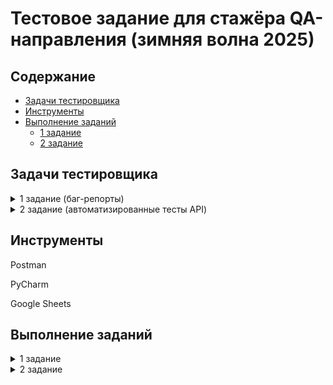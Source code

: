 # <a name="up" /> Тестовое задание для стажёра QA-направления (зимняя волна 2025)

## Содержание
- [Задачи тестировщика](#задачи-тестировщика)
- [Инструменты](#инструменты)
- [Выполнение заданий](#процесс-работы)
   - [1 задание](#1-задание)
   - [2 задание](#2-задание)

## Задачи тестировщика

<details>
<summary> 1 задание (баг-репорты) </summary> 

Перед вами скриншот страницы Авито с результатами поиска. Изучите его, перечислите все имеющиеся баги, и укажите их приоритет (high, medium, low).
![411355439-a8c18dc6-bd16-4ba0-b152-2762922d542c](https://github.com/user-attachments/assets/ec71da1a-6232-4635-8972-29d85aaf315b)



***

</details>

 <details>
<summary> 2 задание (автоматизированные тесты API) </summary> 

* Составьте тест-кейсы для проверки api этого микросервиса  
* Оформите решение в файле TESTCASES.md  
* Автоматизируйте написанные тест-кейсы    
* Можно выполнить на любом языке, фреймворке, драйвере (мы рекомендуем использовать связку python g pytest, но вы можете выбрать удобную вам)  
* В автоматизированных тест-кейсах нужно проверять результат  
* Запустите автоматизированные тесты  
* Все тесты должны быть пройдены  
* Напишите понятную и воспроизводимую инструкцию, оформите инструкцию в файле README.md  
* Если в результате тестирования найдены баги, то составьте баг-репорт в файле BUGS.md

## Требования к микросервису

Сервис содержит 4 ручки:

* Создать объявления  
* Получить объявления по его идентификатору  
* Получить все объявления по идентификатору продавца  
* Получить статистику по айтем id

Host - [https://qa-internship.avito.com](https://qa-internship.avito.com)

Postman коллекция: [тут](https://github.com/avito-tech/tech-internship/blob/main/Tech%20Internships/QA/QA-trainee-assignment-winter-2025/QA-internship.postman_collection%20(new).json)

## Краткое описание сервиса
  
Сервис умеет хранить данные по объявлениям, сохранять и получать все объявления по пользователю. Каждое созданное объявление имеет уникальный идентификатор, остальные поля могут быть неуникальными.
Будьте аккуратны с **sellerID —** постарайтесь создать уникальный id (в диапазоне 111111-999999) — возможны пересечения с другими пользователями.

***

</details>

## Инструменты
  
<p>Postman</p>
<p>PyCharm</p>
<p>Google Sheets</p>

## Выполнение заданий

<details>
<summary> 1 задание </summary> 
[Баг-репорты] (https://docs.google.com/spreadsheets/d/1l27hQEmmjjJNdXNN1KEcn4byS5mz-_Su0RbFY_98kCE/edit?gid=0#gid=0)

## BUG1
### Текст кнопки "Все категории" содержит ошибку в шапке сайта
### Приоритет
low
### Предусловия 
1. Открыть ссылку https://github.com/avito-tech/tech-internship/blob/main/Tech%20Internships/QA/QA-trainee-assignment-winter-2025/QA-trainee-assignment-winter-2025.md
2. Путь до файла с заданием tech-internship/Tech Internships/QA/QA-trainee-assignment-winter-2025
/QA-trainee-assignment-winter-2025.md
3. Открыть скриншот страницы Авито с результатами поиска.
### Шаги
1. Найти поисковую строку в шапке сайта
2. Найти кнопку "Все категории" слева от поисковой строки
### Ожидаемый результат
Текст кнопки "Все категории" написан без ошибок
### Фактический результат
Текст кнопки содержит ошибку "Все категори"

## BUG2
### Ошибка, требующая обновить страницу, в правом углу сайта при нажатии на кнопку "Показать ХХ объявлений"
### Приоритет
medium
### Предусловия 
1. Открыть ссылку https://github.com/avito-tech/tech-internship/blob/main/Tech%20Internships/QA/QA-trainee-assignment-winter-2025/QA-trainee-assignment-winter-2025.md
2. Путь до файла с заданием tech-internship/Tech Internships/QA/QA-trainee-assignment-winter-2025
/QA-trainee-assignment-winter-2025.md
3. Открыть скриншот страницы Авито с результатами поиска.
### Шаги
1. Выбрать категорию поиска - Главная-Хобби и отдых-Велосипеды-Горные
2. Выбрать бренд Author
3. Выбрать город Москва, район поиска - метро
4. Выставить фильтр поиска в выпадающем списке - ""Дороже""
5. Выставить переключатель ""Сначала из Москвы""
6. Стиль отображения объявлений ""Значки""
7. Нажать кнопку ""Показать ХХ объявлений""
### Ожидаемый результат
Объявления прогружены без ошибок
### Фактический результат
Возникает ошибка в правом верхнем углу, содержит текст "Попробуйте обновить страницу или загляните позже - мы обязательно всё починим." 

## BUG3
### Не работает фильтр "Дороже" при его выборе из выпадающего списка
### Приоритет
high
### Предусловия 
1. Открыть ссылку https://github.com/avito-tech/tech-internship/blob/main/Tech%20Internships/QA/QA-trainee-assignment-winter-2025/QA-trainee-assignment-winter-2025.md
2. Путь до файла с заданием tech-internship/Tech Internships/QA/QA-trainee-assignment-winter-2025
/QA-trainee-assignment-winter-2025.md
3. Открыть скриншот страницы Авито с результатами поиска.
4. Выбрать категорию поиска - Главная-Хобби и отдых-Велосипеды-Горные
5. Выбрать бренд Author
6. Выбрать город Москва, район поиска - метро
7. Выставить переключатель "Сначала из Москвы"
8. Стиль отображения объявлений "Значки"
### Шаги
1. Выставить фильтр поиска в выпадающем списке - "Дороже"
2. Нажать кнопку "Показать ХХ объявлений"
### Ожидаемый результат
Поиск объявлений выставлен по убыванию
### Фактический результат
Поиск объявлений выставлен рандомно

## BUG4
### Не совпадает количество объявлений на кнопке "Показать 9 объявлений" с количеством в названии выбранной категории "Горные велосипеды бренда Author в Москве 61"
### Приоритет
high
### Предусловия 
1. Открыть ссылку https://github.com/avito-tech/tech-internship/blob/main/Tech%20Internships/QA/QA-trainee-assignment-winter-2025/QA-trainee-assignment-winter-2025.md
2. Путь до файла с заданием tech-internship/Tech Internships/QA/QA-trainee-assignment-winter-2025
/QA-trainee-assignment-winter-2025.md
3. Открыть скриншот страницы Авито с результатами поиска.
4. Выбрать категорию поиска - Главная-Хобби и отдых-Велосипеды-Горные
5. Выбрать бренд Author
6. Выбрать город Москва, район поиска - метро
7. Выставить фильтр поиска в выпадающем списке - "Дороже"
8. Выставить переключатель "Сначала из Москвы"
9. Выставить цену до 90 000 тр
### Шаги
1. Нажать кнопку "Показать ХХ объявлений"

### Ожидаемый результат
Количество объявлений в названии выбранной категории совпадает с кнопкой "Показать ХХ" объявлений
### Фактический результат
Количество объявлений в названии выбранной категории "Горные велосипеды бренда Author в Москве 61" не совпадает с количеством на кнопке "Показать 9 объявлений"

## BUG5
### Поиск объявлений показывает другие бренды при выборе фильтра "Author
### Приоритет
medium
### Предусловия 
1. Открыть ссылку https://github.com/avito-tech/tech-internship/blob/main/Tech%20Internships/QA/QA-trainee-assignment-winter-2025/QA-trainee-assignment-winter-2025.md
2. Путь до файла с заданием tech-internship/Tech Internships/QA/QA-trainee-assignment-winter-2025
/QA-trainee-assignment-winter-2025.md
3. Открыть скриншот страницы Авито с результатами поиска.
### Шаги
1. Выбрать категорию поиска - Главная-Хобби и отдых-Велосипеды-Горные
2. Выбрать бренд Author
3. Выбрать город Москва, район поиска - метро
4. Выставить фильтр поиска в выпадающем списке - "Дороже"
5. Выставить переключатель "Сначала из Москвы"
6. Стиль отображения объявлений "Значки"
7. Нажать кнопку "Показать ХХ объявлений"
### Ожидаемый результат
На странице показаны все объявления горных велосипедов бренда Author в Москве
### Фактический результат
На странице показано объявление о продаже велосипеда бренда Atom 

## BUG6
### Переключатель отображается в количестве 100 страниц внизу сайта при условии поиска "Горные велосипеды бренда Author в Москве 61" и отображении количества объявлений 12
### Приоритет
medium
### Предусловия 
1. Открыть ссылку https://github.com/avito-tech/tech-internship/blob/main/Tech%20Internships/QA/QA-trainee-assignment-winter-2025/QA-trainee-assignment-winter-2025.md
2. Путь до файла с заданием tech-internship/Tech Internships/QA/QA-trainee-assignment-winter-2025
/QA-trainee-assignment-winter-2025.md
3. Открыть скриншот страницы Авито с результатами поиска.
4. Выбрать категорию поиска - Главная-Хобби и отдых-Велосипеды-Горные
5. Выбрать бренд Author
6. Выбрать город Москва, район поиска - метро
7. Выставить фильтр поиска в выпадающем списке - "Дороже"
8. Выставить переключатель "Сначала из Москвы"
9. Стиль отображения объявлений "Значки"
10. Нажать кнопку "Показать ХХ объявлений"
### Шаги
1. Найти внизу сайта переключатель страниц объявлений
### Ожидаемый результат
Переключатель показывает 6 страниц при условии поиска "Горные велосипеды бренда Author в Москве 61" и отображении количества объявлений 12
### Фактический результат
Переключатель показывает 100 страниц при условии поиска "Горные велосипеды бренда Author в Москве 61" и отображении количества объявлений 12

## BUG7
### Не отображается фильтр "Горные" в шапке выбранных категорий при условии поиска  Главная-Хобби и отдых-Велосипеды-Горные
### Приоритет
high
### Предусловия 
1. Открыть ссылку https://github.com/avito-tech/tech-internship/blob/main/Tech%20Internships/QA/QA-trainee-assignment-winter-2025/QA-trainee-assignment-winter-2025.md
2. Путь до файла с заданием tech-internship/Tech Internships/QA/QA-trainee-assignment-winter-2025
/QA-trainee-assignment-winter-2025.md
3. Открыть скриншот страницы Авито с результатами поиска.
### Шаги
1. Выбрать категорию поиска - Главная-Хобби и отдых-Велосипеды-Горные
### Ожидаемый результат
Все выбранные категории отображаются в шапке странице под поисковой строкой -  Главная-Хобби и отдых-Велосипеды-Горные
### Фактический результат
Отображаются категории без фильтра "Горные" - Главная-Хобби и отдых-Велосипеды

## BUG8
### Поиск объявлений показывает другие города при выборе фильтра "Сначала из Москвы" 
### Приоритет
medium
### Предусловия 
1. Открыть ссылку https://github.com/avito-tech/tech-internship/blob/main/Tech%20Internships/QA/QA-trainee-assignment-winter-2025/QA-trainee-assignment-winter-2025.md
2. Путь до файла с заданием tech-internship/Tech Internships/QA/QA-trainee-assignment-winter-2025
/QA-trainee-assignment-winter-2025.md
3. Открыть скриншот страницы Авито с результатами поиска.
### Шаги
1. Выбрать категорию поиска - Главная-Хобби и отдых-Велосипеды-Горные
2. Выбрать бренд Author
3. Выбрать город Москва, район поиска - метро
4. Выставить фильтр поиска в выпадающем списке - "Дороже"
5. Выставить переключатель "Сначала из Москвы"
6. Стиль отображения объявлений "Значки"
7. Нажать кнопку "Показать ХХ объявлений"
### Ожидаемый результат
На странице показаны все объявления горных велосипедов бренда Author в Москве
### Фактический результат
На странице показаны объявления горных велосипедов в Липецке

***

</details>

<details>
<summary> 2 задание </summary> 

Тест-кейсы [здесь](https://github.com/AlinkaQA/QA-trainee-assignment-winter-2025/blob/main/TESTCASES.md)

Код автотестов [здесь](https://github.com/AlinkaQA/QA-trainee-assignment-winter-2025/blob/main/tests/test_api.py)

Баг-репорты [здесь](https://github.com/AlinkaQA/QA-trainee-assignment-winter-2025/blob/main/BUGS.md)

Инструкция по запуску автотестов [здесь](https://github.com/AlinkaQA/QA-trainee-assignment-winter-2025/blob/main/manual.md)


https://github.com/user-attachments/assets/43ddb5ab-57a6-4d51-af8b-d80c1abb72df


***

</details>


